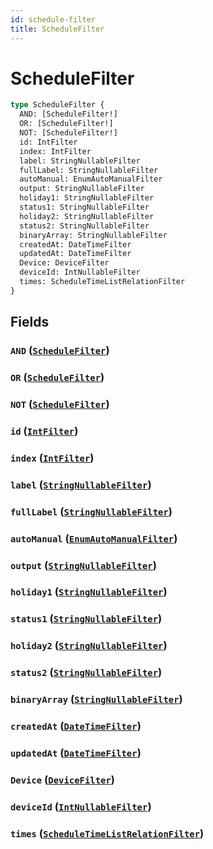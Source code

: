```yaml
---
id: schedule-filter
title: ScheduleFilter
---
```


 # ScheduleFilter





```graphql
type ScheduleFilter {
  AND: [ScheduleFilter!]
  OR: [ScheduleFilter!]
  NOT: [ScheduleFilter!]
  id: IntFilter
  index: IntFilter
  label: StringNullableFilter
  fullLabel: StringNullableFilter
  autoManual: EnumAutoManualFilter
  output: StringNullableFilter
  holiday1: StringNullableFilter
  status1: StringNullableFilter
  holiday2: StringNullableFilter
  status2: StringNullableFilter
  binaryArray: StringNullableFilter
  createdAt: DateTimeFilter
  updatedAt: DateTimeFilter
  Device: DeviceFilter
  deviceId: IntNullableFilter
  times: ScheduleTimeListRelationFilter
}
```


## Fields

### `AND` ([`ScheduleFilter`](/inputs/schedule-filter))




### `OR` ([`ScheduleFilter`](/inputs/schedule-filter))




### `NOT` ([`ScheduleFilter`](/inputs/schedule-filter))




### `id` ([`IntFilter`](/inputs/int-filter))




### `index` ([`IntFilter`](/inputs/int-filter))




### `label` ([`StringNullableFilter`](/inputs/string-nullable-filter))




### `fullLabel` ([`StringNullableFilter`](/inputs/string-nullable-filter))




### `autoManual` ([`EnumAutoManualFilter`](/inputs/enum-auto-manual-filter))




### `output` ([`StringNullableFilter`](/inputs/string-nullable-filter))




### `holiday1` ([`StringNullableFilter`](/inputs/string-nullable-filter))




### `status1` ([`StringNullableFilter`](/inputs/string-nullable-filter))




### `holiday2` ([`StringNullableFilter`](/inputs/string-nullable-filter))




### `status2` ([`StringNullableFilter`](/inputs/string-nullable-filter))




### `binaryArray` ([`StringNullableFilter`](/inputs/string-nullable-filter))




### `createdAt` ([`DateTimeFilter`](/inputs/date-time-filter))




### `updatedAt` ([`DateTimeFilter`](/inputs/date-time-filter))




### `Device` ([`DeviceFilter`](/inputs/device-filter))




### `deviceId` ([`IntNullableFilter`](/inputs/int-nullable-filter))




### `times` ([`ScheduleTimeListRelationFilter`](/inputs/schedule-time-list-relation-filter))







